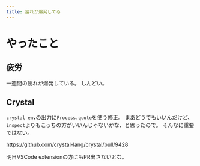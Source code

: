 ```yaml
---
title: 疲れが爆発してる
---
```


# やったこと

## 疲労

一週間の疲れが爆発している。
しんどい。

## Crystal

`crystal env`の出力に`Process.quote`を使う修正。
まあどうでもいいんだけど、`inspect`よりもこっちの方がいいんじゃないかな、と思ったので。
そんなに重要ではない。

<https://github.com/crystal-lang/crystal/pull/9428>

明日VSCode extensionの方にもPR出さないとな。
